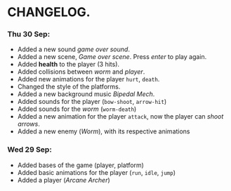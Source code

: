 # CHANGELOG.
### Thu 30 Sep:
- Added a new sound *game over sound*.
- Added a new scene, *Game over scene*. Press *enter* to play again.
- Added **health** to the player (3 hits).
- Added collisions between *worm* and *player*.
- Added new animations for the player `hurt`, `death`.
- Changed the style of the platforms.
- Added a new background music *Bipedal Mech*.
- Added sounds for the player (`bow-shoot`, `arrow-hit`)
- Added sounds for the *worm* (`worm-death`) 
- Added a new animation for the player `attack`, now the player can *shoot arrows*.
- Added a new enemy (*Worm*), with its respective animations
### Wed 29 Sep:
- Added bases of the game (player, platform)
- Added basic animations for the player (`run`, `idle`, `jump`)
- Added a player (*Arcane Archer*)